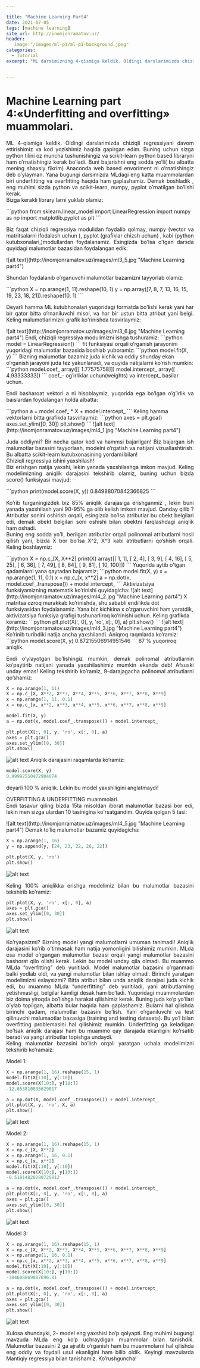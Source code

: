 ```yaml
---

title: "Machine Learning Part4"
date: 2021-07-05
tags: [machine learning]
site_url: http://inomjonramatov.uz/
header:
   image:"/images/ml-p1/ml-p1-background.jpeg"
categories:
  - Tutorial
excerpt: "ML darsimizning 4-qismiga keldik. Oldingi darslarimizda chiziqli regressiyani davom ettirishimiz va kod yozishimiz haqida gapirgan edim."


---
```



# Machine Learning part 4:«Underfitting and overfitting» muammolari.
<p style="text-align: justify">ML 4-qismiga keldik. Oldingi darslarimizda chiziqli regressiyani davom ettirishimiz va kod yozishimiz haqida gapirgan edim. Buning uchun sizga python tilini oz muncha tushunishingiz va scikit-learn python based libraryni ham o’rnatishingiz kerak bo’ladi. Buni bajarishni eng sodda yo’li( bu albatta mening shaxsiy fikrim) Anaconda web based envoriment ni o’rnatishingiz deb o’ylayman. Yana bugungi darsimizda MLdagi eng katta muammolardan biri underfitting va overfitting haqida ham gaplashamiz. 
Demak boshladik , eng muhimi sizda python va scikit-learn, numpy, pyplot o’rnatilgan bo’lishi kerak.
<br>Bizga kerakli library larni yuklab olamiz:
</p>
```python
from sklearn.linear_model import LinearRegression
import numpy as np
import matplotlib.pyplot as plt
```
<p style="text-align: justify">Biz faqat chiziqli regressiya modulidan foydalib qolmay, numpy (vector va matritsalarni ifodalash uchun ), pyplot (grafiklar chizsh uchun) , kabi (python kutubxonalari,)modullardan foydalanamiz.
Esingizda bo’lsa o’tgan darsda quyidagi malumotlar bazasidan foydalangan edik:
</p>
![alt text](http://inomjonramatov.uz/images/ml3_5.jpg "Machine Learning part4")

<p style="text-align:justify">
Shundan foydalanib o’rganuvchi malumotlar bazamizni tayyorlab olamiz:
</p>
```python
X = np.arange(1, 11).reshape(10, 1)
y = np.array([7, 8, 7, 13, 16, 15, 19, 23, 18, 21]).reshape(10, 1)
```
<p style="text-align:justify">Deyarli hamma ML kutubhonalari yuqoridagi formatda bo’lishi kerak yani har bir qator bitta o’rnaniluvchi misol, va har bir ustun bitta atribut yani belgi.  Keling malumotlarimizni grafik ko'rinishda tasvirlaymiz:</p>
![alt text](http://inomjonramatov.uz/images/ml3_6.jpg "Machine Learning part4")
Endi, chiziqli regressiya modulimizni ishga tushuramiz:
```python
model = LinearRegression()
```
fit funksiyasi orqali o’rganish jarayonini yuqoridagi malumotlar bazasida boshlab yuboramiz:
```python
model.fit(X, y)
```
Bizning malumotlar bazamiz juda kichik va oddiy shunday ekan o’rganish jarayoni juda tez yakunlanadi, va quyida natijalarni ko’rish mumkin:
```python
model.coef_
array([[ 1.77575758]])
model.intercept_
array([ 4.93333333])
```
coef_- og’irliklar uchun(weights) va intercept_ basilar uchun.
<p style="text-align:justify">
Endi basharoat vektori a ni hisoblaymiz, yuqorida ega bo’lgan o’g’irlik va baislardan foydalangan holda albatta:
</p>
```python
a = model.coef_ * X + model.intercept_
```
Keling hamma vektorlarni bitta grafikda tasvirlaymiz:
```python
axes = plt.gca()
axes.set_ylim([0, 30])
plt.show()
```
![alt text](http://inomjonramatov.uz/images/ml4_1.jpg "Machine Learning part4")

<p style="text-align:justify">
Juda oddiymi? Bir necha qator kod va hammsi bajarilgan! Biz bajargan ish malumotlar bazasini tayyorlash, modelni o’rgatish va natijani vizuallashtirish. Bu albatta scikit-learn kutubxonasining yordami bilan!
<br>Chiziqli regressiya ishini yaxshilash!
<br>
Biz erishgan natija yaxshi, lekin yanada yaxshilashga imkon mavjud. Keling modelimizning aniqlik darajasini tekshirib olamiz, buning uchun bizda score() funksiyasi mavjud: </p>
```python
print(model.score(X, y))
0.84988070842366825
```
<p style="text-align:justify">
Ko’rib turganingizdek biz 85% aniqlik darajasiga erishganmiz , lekin buni yanada yaxshilash yani 90-95% ga olib kelish imkoni mavjud. Qanday qilib ? Atributlar sonini oshirish orqali, esingizda bo’lsa atributlar bu obekt belgilari edi, demak obekt belgilari soni oshishi bilan obektni farqlashdagi aniqlik ham oshadi.
<br>
Buning eng sodda yo’li, berilgan atributlar orqali polinomal atributlarni hosil qilish yani, bizda X bor bo’lsa X^2, X^3 kabi atributlarni qo’shish orqali. Keling boshlaymiz:
</p>
```python
X = np.c_[X, X**2]
print(X)
array([[   1,    1],
       [   2,    4],
       [   3,    9],
       [   4,   16],
       [   5,   25],
       [   6,   36],
       [   7,   49],
       [   8,   64],
       [   9,   81],
       [  10,  100]])
```
Yuqorida aytib o'tgan qadamlarni yana qaytadan bajaramiz;
```python
model.fit(X, y)
x = np.arange(1, 11, 0.1)
x = np.c_[x, x**2]
a = np.dot(x, model.coef_.transpose()) + model.intercept_
```
Aktivizatsiya funksiyamizning matematik ko’rinishi quyidagicha: 
![alt text](http://inomjonramatov.uz/images/ml4_2.jpg "Machine Learning part4")
X matritsa ozroq murakkab ko’rinishda, shu sababli endilikda dot funksiyasidan foydalanamiz. Yana biz kichkina x o’zgaruvchini ham yaratdik, aktivizatsiya funksiya grafigi tushunarliroq ko’rinishi uchun. Keling grafikda koramiz:
```python
plt.plot(X[:, 0], y, 'ro', x[:, 0], a)
plt.show()
```
![alt text](http://inomjonramatov.uz/images/ml4_3.jpg "Machine Learning part4")
Ko’rinib turibdiki natija ancha yaxshilandi. Aniqroq raqmlarda ko’ramiz:
```python
model.score(X, y)
0.87215506914951546
```
87 % yuqoriroq aniqlik.

<p style="text-align:justify">
Endi o’ylayotgan bo’lishingiz mumkin, demak polinomal atributlarnin ko’paytirib natijani yanada yaxshilashimiz mumkin ekanda deb! Afsuski unday emas! Keling tekshirib ko’ramiz, 9-darajagacha polinomal atributlarni qo’shamiz:
</p>

```python
X = np.arange(1, 11)
X = np.c_[X, X**2, X**3, X**4, X**5, X**6, X**7, X**8, X**9]
x = np.arange(1, 11, 0.1)
x = np.c_[x, x**2, x**3, x**4, x**5, x**6, x**7, x**8, x**9]

model.fit(X, y)
a = np.dot(x, model.coef_.transpose()) + model.intercept_

plt.plot(X[:, 0], y, 'ro', x[:, 0], a)
axes = plt.gca()
axes.set_ylim([0, 30])
plt.show()
```

![alt text](http://inomjonramatov.uz/images/ml4_4.jpg "Machine Learning part4")
Aniqlik darajasini raqamlarda ko’ramiz:
```python
model.score(X, y)
0.99992550472904074
```
deyarli 100 % aniqlik. Lekin bu model yaxshiligini anglatmaydi!
<p style="text-align:justify">
OVERFITTING & UNDERFITTING muammolari.<br>
Endi tasavur qiling bizda 15ta misoldan iborat malumotlar bazasi bor edi, lekin men sizga ulardan 10 tasinigina ko'rsatgandim. Quyida qolgan 5 tasi:
</p>
![alt text](http://inomjonramatov.uz/images/ml4_5.jpg "Machine Learning part4")
Demak to’liq malumotlar bazamiz quyidagicha:

```python
X = np.arange(1, 16)
y = np.append(y, [24, 23, 22, 26, 22])

plt.plot(X, y, 'ro')
plt.show()
```
![alt text](http://inomjonramatov.uz/images/ml4_6.jpg "Machine Learning part4")
<p style="text-align:justify">
Keling 100% aniqlikka erishga modelimiz bilan bu malumotlar bazasini tekshirib ko’ramiz:
</p>

```python
plt.plot(X, y, 'ro', x[:, 0], a)
axes = plt.gca()
axes.set_ylim([0, 30])
plt.show()
```

![alt text](http://inomjonramatov.uz/images/ml4_7.jpg "Machine Learning part4")

<p style="text-align:justify">
Ko’ryapsizmi? Bizning model yangi malumotlarni umuman tanimadi! Aniqlik darajasini ko’rib o’tirmasak ham natija yomonligini bilishimiz mumkin.
MLda esa model o’rgangan malumotlar bazasi orqali yangi malumotlar bazasini bashorat qilo olishi kerak. Lekin bu model unday qila olmadi. Bu muammo MLda “overfitting” deb yuritiladi. Model malumotlar bazasini o’rganmadi balki yodlab oldi, va yangi malumotlar bilan ishlay olmadi.
Birinchi yaratgan modelimizni eslaysizmi? Bitta atribut bilan unda aniqlik darajasi juda kichik edi, bu muammo MLda “underfitting” deb yuritiladi, yani atributlarning yetishmasligi, belgilar kamligi desak ham bo’ladi.
Yuqoridagi muammolardan biz doima yiroqda bo’lishga harakat qilishimiz kerak.  Buning juda ko’p yo’llari o’ylab topilgan, albatta bular haqida ham gaplashamiz.
Bularni hal qilishda birinchi qadam, malumotlar bazasini bo’lish. Yani o’rganiluvchi va test qilinuvchi malumaotlar bazasiga (training and testing datasets). Bu yo’l bilan overfitting problemasini hal qilishimiz mumkin. 
Underfitting ga keladigan bo’lsak aniqlik darajasi ham bu muammo qay darajada ekanligini ko’rsatib beradi va yangi atributlar topishga undaydi.
<br>
Keling malumotlar bazasini bo’lish orqali yaratgan uchala modelimizni tekshirib ko’ramaiz:
</p>

<p style="text-align:justify">
Model 1: 
</p>

```python
X = np.arange(1, 16).reshape(15, 1)
model.fit(X[:10], y[:10])
model.score(X[10:], y[10:])
-12.653810835629017

a = np.dot(X, model.coef_.transpose()) + model.intercept_
plt.plot(X, y, 'ro', X, a)
plt.show()
```

![alt text](http://inomjonramatov.uz/images/ml4_8.jpg "Machine Learning part4")

<p style="text-align:justify">
Model 2: 
</p>

```python
X = np.arange(1, 16).reshape(15, 1)
X = np.c_[X, X**2]
x = np.arange(1, 16, 0.1)
x = np.c_[x, x**2]
model.fit(X[:10], y[:10])
model.score(X[10:], y[10:])
-0.51814820280729812

a = np.dot(x, model.coef_.transpose()) + model.intercept_
plt.plot(X[:, 0], y, 'ro', x[:, 0], a)
axes = plt.gca()
axes.set_ylim([0, 30])
plt.show()
```

![alt text](http://inomjonramatov.uz/images/ml4_9.jpg "Machine Learning part4")

<p style="text-align:justify">
Model 3: 
</p>

```python
X = np.arange(1, 16).reshape(15, 1)
X = np.c_[X, X**2, X**3, X**4, X**5, X**6, X**7, X**8, X**9]
x = np.arange(1, 16, 0.1)
x = np.c_[x, x**2, x**3, x**4, x**5, x**6, x**7, x**8, x**9]
model.fit(X[:10], y[:10])
model.score(X[10:], y[10:])
-384608869887696.81

a = np.dot(x, model.coef_.transpose()) + model.intercept_
plt.plot(X[:, 0], y, 'ro', x[:, 0], a)
axes = plt.gca()
axes.set_ylim([0, 30])
plt.show()
```

![alt text](http://inomjonramatov.uz/images/ml4_10.jpg "Machine Learning part4")


<p style="text-align:justify">
Xulosa shundayki, 2- model eng yaxshisi bo’p qolyapti. Eng muhimi bugungi mavzuda MLda eng ko’p uchraydigan muammolar bilan tanishdik. Malumotlar bazasini 2 ga ajratib o’rganish ham bu muammolarni hal qilishda eng oddiy va foydali usul ekanligini ham bilib oldik. Keyingi mavzularda Mantiqiy regressiya bilan tanishamiz. Ko’rushguncha!
</p>